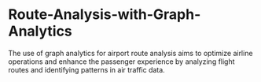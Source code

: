 # Route-Analysis-with-Graph-Analytics

The use of graph analytics for airport route analysis aims to optimize airline operations and enhance the passenger experience by analyzing flight routes and identifying patterns in air traffic data.
